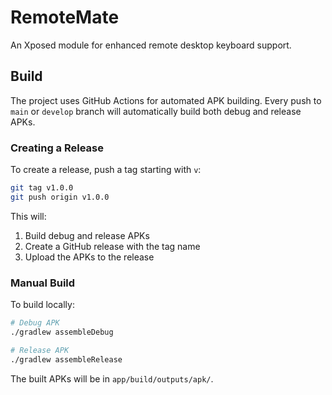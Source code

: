 # RemoteMate

An Xposed module for enhanced remote desktop keyboard support.

## Build

The project uses GitHub Actions for automated APK building. Every push to `main` or `develop` branch will automatically build both debug and release APKs.

### Creating a Release

To create a release, push a tag starting with `v`:

```bash
git tag v1.0.0
git push origin v1.0.0
```

This will:
1. Build debug and release APKs
2. Create a GitHub release with the tag name
3. Upload the APKs to the release

### Manual Build

To build locally:

```bash
# Debug APK
./gradlew assembleDebug

# Release APK
./gradlew assembleRelease
```

The built APKs will be in `app/build/outputs/apk/`.

